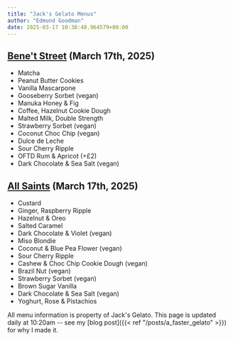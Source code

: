 ```yaml
---
title: "Jack's Gelato Menus"
author: "Edmund Goodman"
date: 2025-03-17 10:38:48.964579+00:00
---
```


## [Bene't Street](https://www.jacksgelato.com/bene-t-street-menu) (March 17th, 2025)

- Matcha
- Peanut Butter Cookies
- Vanilla Mascarpone
- Gooseberry Sorbet (vegan)
- Manuka Honey & Fig
- Coffee, Hazelnut Cookie Dough
- Malted Milk, Double Strength
- Strawberry Sorbet (vegan)
- Coconut Choc Chip (vegan)
- Dulce de Leche
- Sour Cherry Ripple
- OFTD Rum & Apricot (+£2)
- Dark Chocolate & Sea Salt (vegan)


## [All Saints](https://www.jacksgelato.com/all-saints-menu) (March 17th, 2025)

- Custard
- Ginger, Raspberry Ripple
- Hazelnut & Oreo
- Salted Caramel
- Dark Chocolate & Violet (vegan)
- Miso Blondie
- Coconut & Blue Pea Flower (vegan)
- Sour Cherry Ripple
- Cashew & Choc Chip Cookie Dough (vegan)
- Brazil Nut (vegan)
- Strawberry Sorbet  (vegan)
- Brown Sugar Vanilla
- Dark Chocolate & Sea Salt (vegan)
- Yoghurt, Rose & Pistachios

All menu information is property of Jack's Gelato. This page is
updated daily at 10:20am -- see my
[blog post]({{< ref "/posts/a_faster_gelato" >}}) for why I made it.
